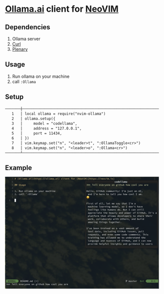 # [Ollama.ai](https://ollama.ai) client for [NeoVIM](https://neovim.io)

## Dependencies

1. Ollama server
2. [Curl](https://curl.se)
3. [Plenary](https://github.com/nvim-lua/plenary.nvim)

## Usage

1. Run ollama on your machine
2. call `:Ollama`

## Setup

```
───────┼───────────────────────────────────────────────────────────────────────────────────────────
   1   │ local ollama = require("nvim-ollama")
   2   │ ollama.setup({
   3   │     model = "codellama",
   4   │     address = "127.0.0.1",
   5   │     port = 11434,
   6   │ })
   7   │ vim.keymap.set("n", "<leader>t", ":OllamaToggle<cr>")
   8   │ vim.keymap.set("n", "<leader>o", ":Ollama<cr>")
───────┴───────────────────────────────────────────────────────────────────────────────
```

## Example

!["Screenshot of ollama in action"](screen-shot.png)
